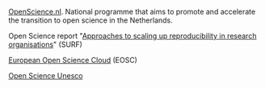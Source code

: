[OpenScience.nl](https://www.openscience.nl/). National programme that aims to promote and accelerate the transition to open science in the Netherlands.



Open Science report "[Approaches to scaling up reproducibility in research organisations](https://www.surf.nl/en/news/open-science-report-approaches-to-scaling-up-reproducibility-in-research-organisations)" (SURF)



[European Open Science Cloud](https://eosc.eu/) (EOSC)



[Open Science Unesco](https://www.unesco.org/en/open-science)